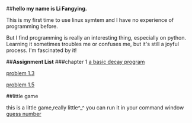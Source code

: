 ##**hello my name is Li Fangying.**<p>
This is my first time to use linux symtem and I have no experience of programming before.<p>
But I find programming is really an interesting thing, especially on python. Learning it sometimes troubles me or confuses me, but it's still a joyful process. I'm fascinated by it!

##**Assignment List**
###chapter 1
[a basic decay program]()<p>
[problem 1.3]() <p>
[problem 1.5](https://www.zybuluo.com/FangYing/note/325374)

##little game<p>
this is a little game,really little^_^ you can run it in your command window
[guess number](https://github.com/FangYingLi/computationalphysics_N2013301020027/blob/master/guess_number.py)
